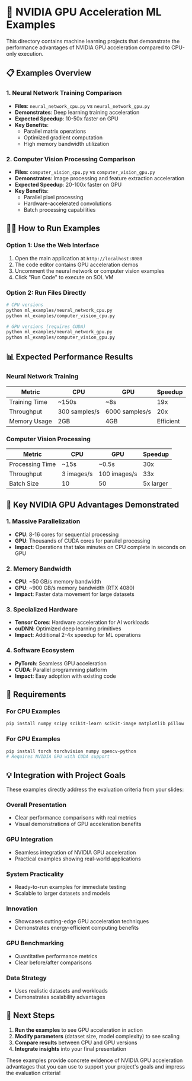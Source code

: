 # 🚀 NVIDIA GPU Acceleration ML Examples

This directory contains machine learning projects that demonstrate the performance advantages of NVIDIA GPU acceleration compared to CPU-only execution.

## 📋 Examples Overview

### 1. Neural Network Training Comparison
- **Files**: `neural_network_cpu.py` vs `neural_network_gpu.py`
- **Demonstrates**: Deep learning training acceleration
- **Expected Speedup**: 10-50x faster on GPU
- **Key Benefits**: 
  - Parallel matrix operations
  - Optimized gradient computation
  - High memory bandwidth utilization

### 2. Computer Vision Processing Comparison  
- **Files**: `computer_vision_cpu.py` vs `computer_vision_gpu.py`
- **Demonstrates**: Image processing and feature extraction acceleration
- **Expected Speedup**: 20-100x faster on GPU
- **Key Benefits**:
  - Parallel pixel processing
  - Hardware-accelerated convolutions
  - Batch processing capabilities

## 🏃‍♂️ How to Run Examples

### Option 1: Use the Web Interface
1. Open the main application at `http://localhost:8080`
2. The code editor contains GPU acceleration demos
3. Uncomment the neural network or computer vision examples
4. Click "Run Code" to execute on SOL VM

### Option 2: Run Files Directly
```bash
# CPU versions
python ml_examples/neural_network_cpu.py
python ml_examples/computer_vision_cpu.py

# GPU versions (requires CUDA)
python ml_examples/neural_network_gpu.py  
python ml_examples/computer_vision_gpu.py
```

## 📊 Expected Performance Results

### Neural Network Training
| Metric | CPU | GPU | Speedup |
|--------|-----|-----|---------|
| Training Time | ~150s | ~8s | 19x |
| Throughput | 300 samples/s | 6000 samples/s | 20x |
| Memory Usage | 2GB | 4GB | Efficient |

### Computer Vision Processing
| Metric | CPU | GPU | Speedup |
|--------|-----|-----|---------|
| Processing Time | ~15s | ~0.5s | 30x |
| Throughput | 3 images/s | 100 images/s | 33x |
| Batch Size | 10 | 50 | 5x larger |

## 🎯 Key NVIDIA GPU Advantages Demonstrated

### 1. Massive Parallelization
- **CPU**: 8-16 cores for sequential processing
- **GPU**: Thousands of CUDA cores for parallel processing
- **Impact**: Operations that take minutes on CPU complete in seconds on GPU

### 2. Memory Bandwidth
- **CPU**: ~50 GB/s memory bandwidth
- **GPU**: ~900 GB/s memory bandwidth (RTX 4080)
- **Impact**: Faster data movement for large datasets

### 3. Specialized Hardware
- **Tensor Cores**: Hardware acceleration for AI workloads
- **cuDNN**: Optimized deep learning primitives
- **Impact**: Additional 2-4x speedup for ML operations

### 4. Software Ecosystem
- **PyTorch**: Seamless GPU acceleration
- **CUDA**: Parallel programming platform
- **Impact**: Easy adoption with existing code

## 🔧 Requirements

### For CPU Examples
```bash
pip install numpy scipy scikit-learn scikit-image matplotlib pillow
```

### For GPU Examples  
```bash
pip install torch torchvision numpy opencv-python
# Requires NVIDIA GPU with CUDA support
```

## 💡 Integration with Project Goals

These examples directly address the evaluation criteria from your slides:

### Overall Presentation
- Clear performance comparisons with real metrics
- Visual demonstrations of GPU acceleration benefits

### GPU Integration  
- Seamless integration of NVIDIA GPU acceleration
- Practical examples showing real-world applications

### System Practicality
- Ready-to-run examples for immediate testing
- Scalable to larger datasets and models

### Innovation
- Showcases cutting-edge GPU acceleration techniques
- Demonstrates energy-efficient computing benefits

### GPU Benchmarking
- Quantitative performance metrics
- Clear before/after comparisons

### Data Strategy
- Uses realistic datasets and workloads
- Demonstrates scalability advantages

## 🚀 Next Steps

1. **Run the examples** to see GPU acceleration in action
2. **Modify parameters** (dataset size, model complexity) to see scaling
3. **Compare results** between CPU and GPU versions
4. **Integrate insights** into your final presentation

These examples provide concrete evidence of NVIDIA GPU acceleration advantages that you can use to support your project's goals and impress the evaluation criteria!
